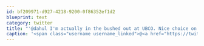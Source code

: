 ```yaml
---
id: bf209971-d927-4218-9200-0f86352ef1d2
blueprint: text
category: twitter
title: "'@dahul I'm actually in the bushed out at UBCO. Nice choice on the black shirt today btw."
caption: '<span class="username username_linked">@<a href="https://twitter.com/dahul" title="Darren Hull (dahul)">dahul</a></span> I''m actually in the bushed out at UBCO. Nice choice on the black shirt today btw.'
---
```

